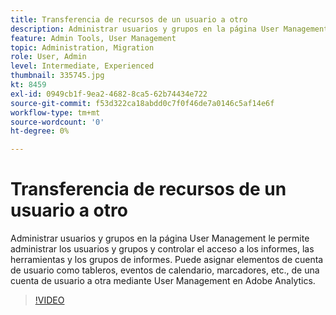 ```yaml
---
title: Transferencia de recursos de un usuario a otro
description: Administrar usuarios y grupos en la página User Management le permite administrar los usuarios y grupos y controlar el acceso a los informes, las herramientas y los grupos de informes. Puede asignar elementos de cuenta de usuario como tableros, eventos de calendario, marcadores, etc., de una cuenta de usuario a otra mediante User Management en Adobe Analytics.
feature: Admin Tools, User Management
topic: Administration, Migration
role: User, Admin
level: Intermediate, Experienced
thumbnail: 335745.jpg
kt: 8459
exl-id: 0949cb1f-9ea2-4682-8ca5-62b74434e722
source-git-commit: f53d322ca18abdd0c7f0f46de7a0146c5af14e6f
workflow-type: tm+mt
source-wordcount: '0'
ht-degree: 0%

---
```


# Transferencia de recursos de un usuario a otro

Administrar usuarios y grupos en la página User Management le permite administrar los usuarios y grupos y controlar el acceso a los informes, las herramientas y los grupos de informes. Puede asignar elementos de cuenta de usuario como tableros, eventos de calendario, marcadores, etc., de una cuenta de usuario a otra mediante User Management en Adobe Analytics.


>[!VIDEO](https://video.tv.adobe.com/v/335745/?quality=12&learn=on)
